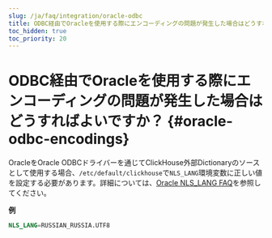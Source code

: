 ```yaml
---
slug: /ja/faq/integration/oracle-odbc
title: ODBC経由でOracleを使用する際にエンコーディングの問題が発生した場合はどうすればよいですか？
toc_hidden: true
toc_priority: 20
---
```


# ODBC経由でOracleを使用する際にエンコーディングの問題が発生した場合はどうすればよいですか？ {#oracle-odbc-encodings}

OracleをOracle ODBCドライバーを通じてClickHouse外部Dictionaryのソースとして使用する場合、`/etc/default/clickhouse`で`NLS_LANG`環境変数に正しい値を設定する必要があります。詳細については、[Oracle NLS_LANG FAQ](https://www.oracle.com/technetwork/products/globalization/nls-lang-099431.html)を参照してください。

**例**

``` sql
NLS_LANG=RUSSIAN_RUSSIA.UTF8
```
